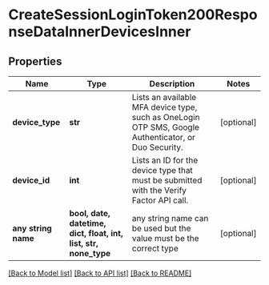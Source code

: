 # CreateSessionLoginToken200ResponseDataInnerDevicesInner


## Properties
Name | Type | Description | Notes
------------ | ------------- | ------------- | -------------
**device_type** | **str** | Lists an available MFA device type, such as OneLogin OTP SMS, Google Authenticator, or Duo Security. | [optional] 
**device_id** | **int** | Lists an ID for the device type that must be submitted with the Verify Factor API call. | [optional] 
**any string name** | **bool, date, datetime, dict, float, int, list, str, none_type** | any string name can be used but the value must be the correct type | [optional]

[[Back to Model list]](../README.md#documentation-for-models) [[Back to API list]](../README.md#documentation-for-api-endpoints) [[Back to README]](../README.md)


